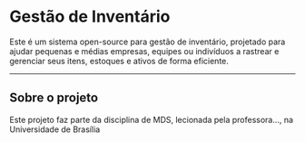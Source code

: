 # Gestão de Inventário
Este é um sistema open-source para gestão de inventário, projetado para ajudar pequenas e médias empresas, equipes ou indivíduos a rastrear e gerenciar seus itens, estoques e ativos de forma eficiente.
***
## Sobre o projeto
Este projeto faz parte da disciplina de MDS, lecionada pela professora..., na Universidade de Brasília

